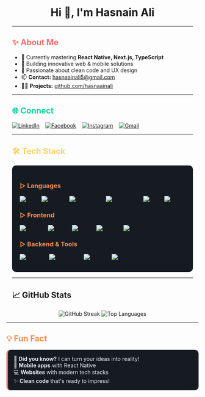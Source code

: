 <h1 align="center">Hi 👋, I'm Hasnain Ali</h1>

<div style="max-width: 800px; margin: 0 auto; padding: 0 15px;">

---

<h2 align="left" style="color: #FF6B6B;">✨ About Me</h2>

- 🌱 Currently mastering **React Native, Next.js, TypeScript**  
- 🚀 Building innovative web & mobile solutions  
- 🎯 Passionate about clean code and UX design  
- 📫 **Contact:** [hasnaainali5@gmail.com](mailto:hasnaainali5@gmail.com)  
- 👨‍💻 **Projects:** [github.com/hasnaainali](https://github.com/hasnaainali)

---

<h2 align="left" style="color: #06D6A0;">🌐 Connect</h2>

<div align="left" style="display: flex; gap: 15px; flex-wrap: wrap;">
  <a href="https://linkedin.com/in/hasnaainali" target="_blank">
    <img src="https://img.shields.io/badge/LinkedIn-0077B5?style=for-the-badge&logo=linkedin&logoColor=white" alt="LinkedIn"/>
  </a>
  <a href="https://fb.com/hasnainali" target="_blank">
    <img src="https://img.shields.io/badge/Facebook-1877F2?style=for-the-badge&logo=facebook&logoColor=white" alt="Facebook"/>
  </a>
  <a href="https://instagram.com/hasnaain_ali" target="_blank">
    <img src="https://img.shields.io/badge/Instagram-E4405F?style=for-the-badge&logo=instagram&logoColor=white" alt="Instagram"/>
  </a>
  <a href="mailto:hasnaainali5@gmail.com" target="_blank">
    <img src="https://img.shields.io/badge/Gmail-D14836?style=for-the-badge&logo=gmail&logoColor=white" alt="Gmail"/>
  </a>
</div>

---

<h2 align="left" style="color: #FFD166;">🛠 Tech Stack</h2>

<div style="background: #161B22; border-radius: 10px; padding: 20px; margin: 15px 0;">

### <span style="color: #FF8E53;">▷ Languages</span>
<div style="display: flex; flex-wrap: wrap; gap: 10px; margin: 10px 0;">
  <img src="https://img.shields.io/badge/Java-ED8B00?style=for-the-badge&logo=openjdk&logoColor=white" alt="Java"/>
  <img src="https://img.shields.io/badge/Python-3776AB?style=for-the-badge&logo=python&logoColor=white" alt="Python"/>
  <img src="https://img.shields.io/badge/JavaScript-F7DF1E?style=for-the-badge&logo=javascript&logoColor=black" alt="JavaScript"/>
  <img src="https://img.shields.io/badge/TypeScript-007ACC?style=for-the-badge&logo=typescript&logoColor=white" alt="TypeScript"/>
  <img src="https://img.shields.io/badge/C%2B%2B-00599C?style=for-the-badge&logo=c%2B%2B&logoColor=white" alt="C++"/>
  <img src="https://img.shields.io/badge/PHP-777BB4?style=for-the-badge&logo=php&logoColor=white" alt="PHP"/>
</div>

### <span style="color: #FF8E53;">▷ Frontend</span>
<div style="display: flex; flex-wrap: wrap; gap: 10px; margin: 10px 0;">
  <img src="https://img.shields.io/badge/HTML5-E34F26?style=for-the-badge&logo=html5&logoColor=white" alt="HTML5"/>
  <img src="https://img.shields.io/badge/CSS3-1572B6?style=for-the-badge&logo=css3&logoColor=white" alt="CSS3"/>
  <img src="https://img.shields.io/badge/React-20232A?style=for-the-badge&logo=react&logoColor=61DAFB" alt="React"/>
  <img src="https://img.shields.io/badge/Next.js-000000?style=for-the-badge&logo=next.js&logoColor=white" alt="Next.js"/>
  <img src="https://img.shields.io/badge/Tailwind_CSS-38B2AC?style=for-the-badge&logo=tailwind-css&logoColor=white" alt="Tailwind"/>
</div>

### <span style="color: #FF8E53;">▷ Backend & Tools</span>
<div style="display: flex; flex-wrap: wrap; gap: 10px; margin: 10px 0;">
  <img src="https://img.shields.io/badge/Node.js-339933?style=for-the-badge&logo=nodedotjs&logoColor=white" alt="Node.js"/>
  <img src="https://img.shields.io/badge/MongoDB-47A248?style=for-the-badge&logo=mongodb&logoColor=white" alt="MongoDB"/>
  <img src="https://img.shields.io/badge/Docker-2496ED?style=for-the-badge&logo=docker&logoColor=white" alt="Docker"/>
  <img src="https://img.shields.io/badge/Git-F05032?style=for-the-badge&logo=git&logoColor=white" alt="Git"/>
</div>

</div>


---


<h2 align="left">📈 GitHub Stats</h2>


<div align="center" style="margin-top: 20px;">  
  <img src="https://github-readme-streak-stats.herokuapp.com/?user=hasnaainali&theme=default&hide_border=true&background=00000000" alt="GitHub Streak" />
  
  <img src="https://github-readme-stats.vercel.app/api/top-langs/?username=hasnaainali&layout=compact&theme=default&hide_border=true&bg_color=00000000" alt="Top Languages" />
</div>
</div>


---


<h2 align="left" style="color: #FF8E53;">💡 Fun Fact</h2>

<div style="background: #161B22; border-radius: 10px; padding: 15px; border-left: 4px solid #FF6B6B;">
  <p style="margin: 0; color: #E6EDF3;">
    🚀 <strong>Did you know?</strong> I can turn your ideas into reality!<br>
    📱 <strong>Mobile apps</strong> with React Native<br>
    💻 <strong>Websites</strong> with modern tech stacks<br>
    ✨ <strong>Clean code</strong> that's ready to impress!
  </p>
</div>

</div>

